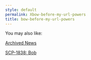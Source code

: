 ```yaml
---
style: default
permalink: Xbow-before-my-url-powers
title: bow-before-my-url-powers
---
```

You may also like:

[Archived News](http://scp-wiki.net/archived-news)

[SCP-1838: Bob](http://scp-wiki.net/scp-1838)
